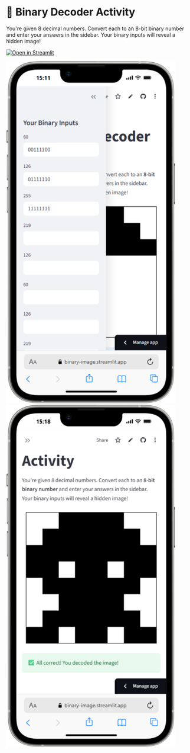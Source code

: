 # 🧠 Binary Decoder Activity

You're given 8 decimal numbers. Convert each to an 8-bit binary number and enter your answers in the sidebar.
Your binary inputs will reveal a hidden image!

[![Open in Streamlit](https://static.streamlit.io/badges/streamlit_badge_black_white.svg)](https://binary-image.streamlit.app/)

![](3ae99b56-a501-470c-a25f-d79daf302b06.png)
![](27690581-efac-4978-a3d0-c6587f39f894.png)
